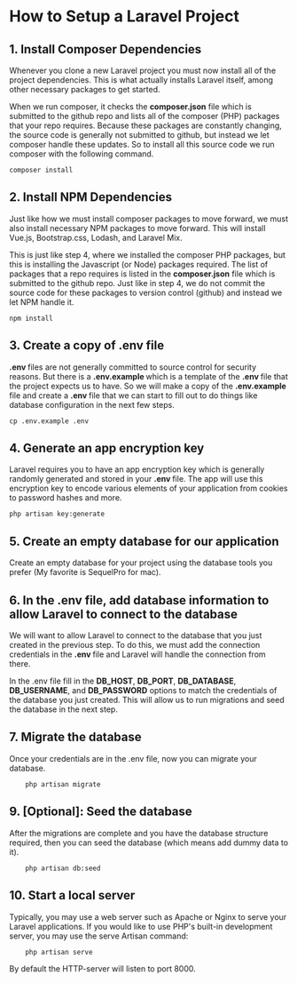 <h1>How to Setup a Laravel Project</h1>

<h2>1. Install Composer Dependencies</h2>	
	<p>
	Whenever you clone a new Laravel project you must now install all of the project dependencies. This is what actually installs Laravel itself, among other necessary packages to get started.

When we run composer, it checks the <strong>composer.json</strong> file which is submitted to the github repo and lists all of the composer (PHP) packages that your repo requires. Because these packages are constantly changing, the source code is generally not submitted to github, but instead we let composer handle these updates. So to install all this source code we run composer with the following command.

	composer install
</p>

<h2>2. Install NPM Dependencies</h2>	
	<p>
	Just like how we must install composer packages to move forward, we must also install necessary NPM packages to move forward. This will install Vue.js, Bootstrap.css, Lodash, and Laravel Mix.

This is just like step 4, where we installed the composer PHP packages, but this is installing the Javascript (or Node) packages required. The list of packages that a repo requires is listed in the <strong>composer.json</strong> file which is submitted to the github repo. Just like in step 4, we do not commit the source code for these packages to version control (github) and instead we let NPM handle it.

	npm install

</p>

<h2>3. Create a copy of  .env file</h2>	
	<p>
    <strong>.env </strong> files are not generally committed to source control for security reasons. But there is a <strong>.env.example </strong> which is a template of the <strong>.env </strong> file that the project expects us to have. So we will make a copy of the <strong>.env.example </strong> file and create a <strong>.env </strong> file that we can start to fill out to do things like database configuration in the next few steps.

    cp .env.example .env

</p>

<h2>4. Generate an app encryption key</h2>	
	<p>
    Laravel requires you to have an app encryption key which is generally randomly generated and stored in your <strong>.env </strong>  file. The app will use this encryption key to encode various elements of your application from cookies to password hashes and more.

    php artisan key:generate

</p>

<h2>5. Create an empty database for our application</h2>	
	<p>
    Create an empty database for your project using the database tools you prefer (My favorite is SequelPro for mac). 
</p>

<h2>6. In the .env file, add database information to allow Laravel to connect to the database</h2>	
	<p>
   We will want to allow Laravel to connect to the database that you just created in the previous step. To do this, we must add the connection credentials in the <strong>.env </strong> file and Laravel will handle the connection from there.
       
   In the .env file fill in the <strong>DB_HOST</strong>, <strong>DB_PORT</strong>, <strong>DB_DATABASE</strong>, <strong>DB_USERNAME</strong>, and <strong>DB_PASSWORD</strong> options to match the credentials of the database you just created. This will allow us to run migrations and seed the database in the next step.
</p>


<h2>7. Migrate the database</h2>	
	<p>
    Once your credentials are in the .env file, now you can migrate your database.
    
        php artisan migrate
</p>


<h2>9. [Optional]: Seed the database</h2>	
	<p>
    After the migrations are complete and you have the database structure required, then you can seed the database (which means add dummy data to it).
    
        php artisan db:seed
</p>

<h2>10. Start a local server</h2>	
	<p>
    Typically, you may use a web server such as Apache or Nginx to serve your Laravel applications. If you  would like to use PHP's built-in development server, you may use the serve Artisan command:
    
        php artisan serve
        
By default the HTTP-server will listen to port 8000.
</p>
